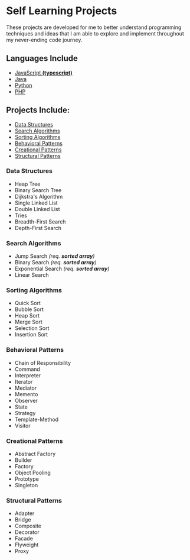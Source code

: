 # Self Learning Projects
These projects are developed for me to better understand programming techniques and ideas that I am able to explore and implement throughout my never-ending code journey.
## Languages Include
- [JavaScript __(typescript)__](https://github.com/ZimCodes/self_learning_projects/tree/typescript)
- [Java](https://github.com/ZimCodes/self_learning_projects/tree/java)
- [Python](https://github.com/ZimCodes/self_learning_projects/tree/python)
- [PHP](https://github.com/ZimCodes/self_learning_projects/tree/php)

## Projects Include:
- [Data Structures](https://github.com/ZimCodes/self_learning_projects#data-structures)
- [Search Algorithms](https://github.com/ZimCodes/self_learning_projects#search-algorithms)
- [Sorting Algorithms](https://github.com/ZimCodes/self_learning_projects#sorting-algorithms)
- [Behavioral Patterns](https://github.com/ZimCodes/self_learning_projects#behavioral-patterns)
- [Creational Patterns](https://github.com/ZimCodes/self_learning_projects#creational-patterns)
- [Structural Patterns](https://github.com/ZimCodes/self_learning_projects#structural-patterns)

### Data Structures
- Heap Tree
- Binary Search Tree
- Dijkstra's Algorithm
- Single Linked List
- Double Linked List
- Tries
- Breadth-First Search
- Depth-First Search

### Search Algorithms
- Jump Search _(req. **sorted array**)_
- Binary Search  _(req. **sorted array**)_
- Exponential Search  _(req. **sorted array**)_
- Linear Search

### Sorting Algorithms
- Quick Sort
- Bubble Sort
- Heap Sort
- Merge Sort
- Selection Sort
- Insertion Sort

### Behavioral Patterns
- Chain of Responsibility
- Command
- Interpreter
- Iterator
- Mediator
- Memento
- Observer
- State
- Strategy
- Template-Method
- Visitor

### Creational Patterns
- Abstract Factory
- Builder
- Factory
- Object Pooling
- Prototype
- Singleton

### Structural Patterns
- Adapter
- Bridge
- Composite
- Decorator
- Facade
- Flyweight
- Proxy
